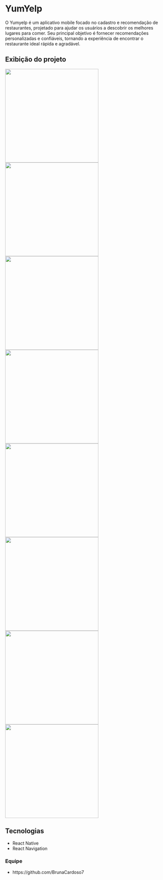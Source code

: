<h1>YumYelp</h1>

O Yumyelp é um aplicativo mobile  focado no cadastro e recomendação de restaurantes, projetado para ajudar os usuários a descobrir os melhores lugares para comer. Seu principal objetivo é fornecer recomendações personalizadas e confiáveis, tornando a experiência de encontrar o restaurante ideal rápida e agradável.

<h2>Exibição do projeto</h2>
<div>
<div>
   <img src="assets/outImg/6.jpeg" width="300" ">
   <img src="assets/outImg/7.jpeg" width="300" ">
</div>
   <div>
   <img src="assets/outImg/8.jpeg" width="300" ">      
   <img src="assets/outImg/16.jpeg" width="300">
   </div>
  <div>
   <img src="assets/outImg/14.jpeg" width="300">
   <img src="assets/outImg/12.jpeg" width="300">
</div>
<div>
   <img src="assets/outImg/17.jpeg" width="300">
   <img src="assets/outImg/9.jpeg" width="300">
</div>
</div>
<h2>Tecnologias</h2>
<nav>
  <ul>
    <li>React Native</li>
    <li>React Navigation</li>
  </ul>
</nav>
<h3>Equipe</h3>
<nav>
   <ul>
      <li>https://github.com/BrunaCardoso7</li>
   </ul>
</nav>
